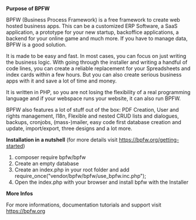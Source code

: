 **Purpose of BPFW** 

BPFW (Business Process Framework) is a free framework to create web hosted business apps. This can be a customized ERP Software, a SaaS application, a prototype for your new startup, backoffice applications, a backend for your online game and much more.
If you have to manage data, BPFW is a good solution.

It is made to be easy and fast. In most cases, you can focus on just writing the business logic.
With going through the installer and writing a handful of code lines, you can create a reliable replacement for your Spreadsheets and index cards within a few hours.
But you can also create serious business apps with it and save a lot of time and money.

It is written in PHP, so you are not losing the flexibility of a real programming language and if your webspace runs your website, it can also run BPFW.

BPFW also features a lot of stuff out of the box:
PDF Creation, User and rights management, l18n, Flexible and nested CRUD lists and dialogues, backups, cronjobs, (mass-)mailer, easy code first database creation and update, import/export, three designs and a lot more.

**Installation in a nutshell**
(for more details visit https://bpfw.org/getting-started)

1. composer require bpfw/bpfw
2. Create an empty database 
3. Create an index.php in your root folder and add require_once("vendor/bpfw/bpfw/use_bpfw.inc.php"); 
4. Open the index.php with your browser and install bpfw with the Installer 

**More Infos**

For more informations, documentation tutorials and support visit https://bpfw.org